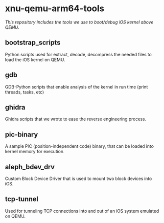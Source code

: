 
# xnu-qemu-arm64-tools


*This repository includes the tools we use to boot/debug iOS kernel above QEMU.*

## bootstrap_scripts ##
Python scripts used for extract, decode, decompress the needed files to load the iOS kernel on QEMU.

## gdb ##
GDB-Python scripts that enable analysis of the kernel in run time (print threads, tasks, etc)

## ghidra ##
Ghidra scripts that we wrote to ease the reverse engineering process.

## pic-binary ##
A sample PIC (position-independent code) binary, that can be loaded into kernel memory for execution.

## aleph_bdev_drv ##
Custom Block Device Driver that is used to mount two block devices into iOS.

## tcp-tunnel ##
Used for tunneling TCP connections into and out of an iOS system emulated on QEMU.
